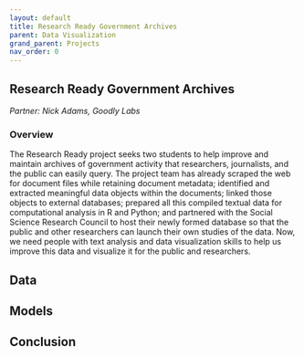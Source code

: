 ```yaml
---
layout: default
title: Research Ready Government Archives
parent: Data Visualization
grand_parent: Projects
nav_order: 0
---
```



## Research Ready Government Archives
*Partner: Nick Adams, Goodly Labs*

### Overview

The Research Ready project seeks two students to help improve and maintain archives of government activity that researchers, journalists, and the public can easily query. The project team has already scraped the web for document files while retaining document metadata; identified and extracted meaningful data objects within the documents; linked those objects to external databases; prepared all this compiled textual data for computational analysis in R and Python; and partnered with the Social Science Research Council to host their newly formed database so that the public and other researchers can launch their own studies of the data. Now, we need people with text analysis and data visualization skills to help us improve this data and visualize it for the public and researchers.

## Data

## Models

## Conclusion


```python

```